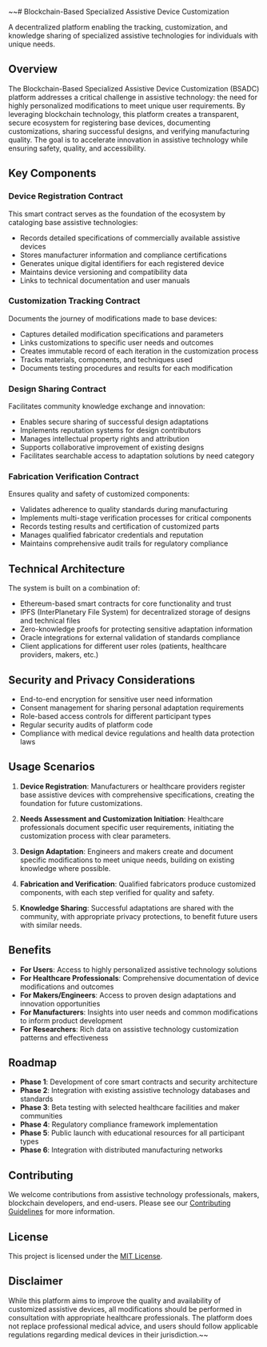 ~~# Blockchain-Based Specialized Assistive Device Customization

A decentralized platform enabling the tracking, customization, and knowledge sharing of specialized assistive technologies for individuals with unique needs.

## Overview

The Blockchain-Based Specialized Assistive Device Customization (BSADC) platform addresses a critical challenge in assistive technology: the need for highly personalized modifications to meet unique user requirements. By leveraging blockchain technology, this platform creates a transparent, secure ecosystem for registering base devices, documenting customizations, sharing successful designs, and verifying manufacturing quality. The goal is to accelerate innovation in assistive technology while ensuring safety, quality, and accessibility.

## Key Components

### Device Registration Contract

This smart contract serves as the foundation of the ecosystem by cataloging base assistive technologies:

- Records detailed specifications of commercially available assistive devices
- Stores manufacturer information and compliance certifications
- Generates unique digital identifiers for each registered device
- Maintains device versioning and compatibility data
- Links to technical documentation and user manuals

### Customization Tracking Contract

Documents the journey of modifications made to base devices:

- Captures detailed modification specifications and parameters
- Links customizations to specific user needs and outcomes
- Creates immutable record of each iteration in the customization process
- Tracks materials, components, and techniques used
- Documents testing procedures and results for each modification

### Design Sharing Contract

Facilitates community knowledge exchange and innovation:

- Enables secure sharing of successful design adaptations
- Implements reputation systems for design contributors
- Manages intellectual property rights and attribution
- Supports collaborative improvement of existing designs
- Facilitates searchable access to adaptation solutions by need category

### Fabrication Verification Contract

Ensures quality and safety of customized components:

- Validates adherence to quality standards during manufacturing
- Implements multi-stage verification processes for critical components
- Records testing results and certification of customized parts
- Manages qualified fabricator credentials and reputation
- Maintains comprehensive audit trails for regulatory compliance

## Technical Architecture

The system is built on a combination of:

- Ethereum-based smart contracts for core functionality and trust
- IPFS (InterPlanetary File System) for decentralized storage of designs and technical files
- Zero-knowledge proofs for protecting sensitive adaptation information
- Oracle integrations for external validation of standards compliance
- Client applications for different user roles (patients, healthcare providers, makers, etc.)

## Security and Privacy Considerations

- End-to-end encryption for sensitive user need information
- Consent management for sharing personal adaptation requirements
- Role-based access controls for different participant types
- Regular security audits of platform code
- Compliance with medical device regulations and health data protection laws

## Usage Scenarios

1. **Device Registration**:
   Manufacturers or healthcare providers register base assistive devices with comprehensive specifications, creating the foundation for future customizations.

2. **Needs Assessment and Customization Initiation**:
   Healthcare professionals document specific user requirements, initiating the customization process with clear parameters.

3. **Design Adaptation**:
   Engineers and makers create and document specific modifications to meet unique needs, building on existing knowledge where possible.

4. **Fabrication and Verification**:
   Qualified fabricators produce customized components, with each step verified for quality and safety.

5. **Knowledge Sharing**:
   Successful adaptations are shared with the community, with appropriate privacy protections, to benefit future users with similar needs.

## Benefits

- **For Users**: Access to highly personalized assistive technology solutions
- **For Healthcare Professionals**: Comprehensive documentation of device modifications and outcomes
- **For Makers/Engineers**: Access to proven design adaptations and innovation opportunities
- **For Manufacturers**: Insights into user needs and common modifications to inform product development
- **For Researchers**: Rich data on assistive technology customization patterns and effectiveness

## Roadmap

- **Phase 1**: Development of core smart contracts and security architecture
- **Phase 2**: Integration with existing assistive technology databases and standards
- **Phase 3**: Beta testing with selected healthcare facilities and maker communities
- **Phase 4**: Regulatory compliance framework implementation
- **Phase 5**: Public launch with educational resources for all participant types
- **Phase 6**: Integration with distributed manufacturing networks

## Contributing

We welcome contributions from assistive technology professionals, makers, blockchain developers, and end-users. Please see our [Contributing Guidelines](CONTRIBUTING.md) for more information.

## License

This project is licensed under the [MIT License](LICENSE.md).

## Disclaimer

While this platform aims to improve the quality and availability of customized assistive devices, all modifications should be performed in consultation with appropriate healthcare professionals. The platform does not replace professional medical advice, and users should follow applicable regulations regarding medical devices in their jurisdiction.~~
